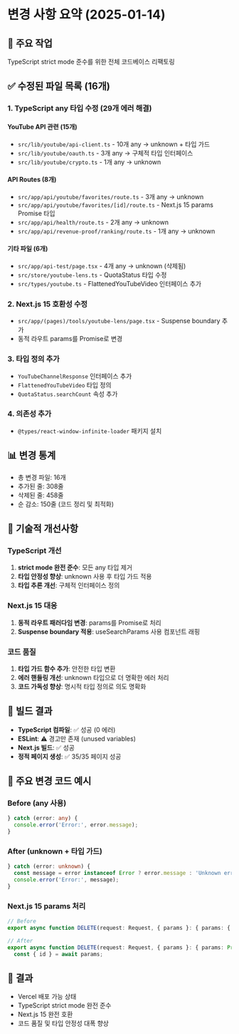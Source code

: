 # 변경 사항 요약 (2025-01-14)

## 🎯 주요 작업
TypeScript strict mode 준수를 위한 전체 코드베이스 리팩토링

## ✅ 수정된 파일 목록 (16개)

### 1. **TypeScript any 타입 수정** (29개 에러 해결)

#### YouTube API 관련 (15개)
- `src/lib/youtube/api-client.ts` - 10개 any → unknown + 타입 가드
- `src/lib/youtube/oauth.ts` - 3개 any → 구체적 타입 인터페이스
- `src/lib/youtube/crypto.ts` - 1개 any → unknown

#### API Routes (8개)
- `src/app/api/youtube/favorites/route.ts` - 3개 any → unknown
- `src/app/api/youtube/favorites/[id]/route.ts` - Next.js 15 params Promise 타입
- `src/app/api/health/route.ts` - 2개 any → unknown
- `src/app/api/revenue-proof/ranking/route.ts` - 1개 any → unknown

#### 기타 파일 (6개)
- `src/app/api-test/page.tsx` - 4개 any → unknown (삭제됨)
- `src/store/youtube-lens.ts` - QuotaStatus 타입 수정
- `src/types/youtube.ts` - FlattenedYouTubeVideo 인터페이스 추가

### 2. **Next.js 15 호환성 수정**
- `src/app/(pages)/tools/youtube-lens/page.tsx` - Suspense boundary 추가
- 동적 라우트 params를 Promise로 변경

### 3. **타입 정의 추가**
- `YouTubeChannelResponse` 인터페이스 추가
- `FlattenedYouTubeVideo` 타입 정의
- `QuotaStatus.searchCount` 속성 추가

### 4. **의존성 추가**
- `@types/react-window-infinite-loader` 패키지 설치

## 📊 변경 통계
- 총 변경 파일: 16개
- 추가된 줄: 308줄
- 삭제된 줄: 458줄
- 순 감소: 150줄 (코드 정리 및 최적화)

## 🔧 기술적 개선사항

### TypeScript 개선
1. **strict mode 완전 준수**: 모든 any 타입 제거
2. **타입 안정성 향상**: unknown 사용 후 타입 가드 적용
3. **타입 추론 개선**: 구체적 인터페이스 정의

### Next.js 15 대응
1. **동적 라우트 패러다임 변경**: params를 Promise로 처리
2. **Suspense boundary 적용**: useSearchParams 사용 컴포넌트 래핑

### 코드 품질
1. **타입 가드 함수 추가**: 안전한 타입 변환
2. **에러 핸들링 개선**: unknown 타입으로 더 명확한 에러 처리
3. **코드 가독성 향상**: 명시적 타입 정의로 의도 명확화

## 🚀 빌드 결과
- **TypeScript 컴파일**: ✅ 성공 (0 에러)
- **ESLint**: ⚠️ 경고만 존재 (unused variables)
- **Next.js 빌드**: ✅ 성공
- **정적 페이지 생성**: ✅ 35/35 페이지 성공

## 📝 주요 변경 코드 예시

### Before (any 사용)
```typescript
} catch (error: any) {
  console.error('Error:', error.message);
}
```

### After (unknown + 타입 가드)
```typescript
} catch (error: unknown) {
  const message = error instanceof Error ? error.message : 'Unknown error';
  console.error('Error:', message);
}
```

### Next.js 15 params 처리
```typescript
// Before
export async function DELETE(request: Request, { params }: { params: { id: string } }) {

// After
export async function DELETE(request: Request, { params }: { params: Promise<{ id: string }> }) {
  const { id } = await params;
```

## 🎉 결과
- Vercel 배포 가능 상태
- TypeScript strict mode 완전 준수
- Next.js 15 완전 호환
- 코드 품질 및 타입 안정성 대폭 향상